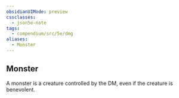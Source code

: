 ```yaml
---
obsidianUIMode: preview
cssclasses:
  - json5e-note
tags:
  - compendium/src/5e/dmg
aliases:
  - Monster
---
```

## Monster

A monster is a creature controlled by the DM, even if the creature is benevolent.